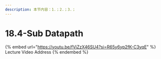 ```yaml
---
description: 本节内容：1.；2.；3.；
---
```


# 18.4-Sub Datapath

{% embed url="https://youtu.be/fVjZzX46SU4?si=R65y6yp2fK-C3yqE" %}
Lecture Video Address
{% endembed %}
